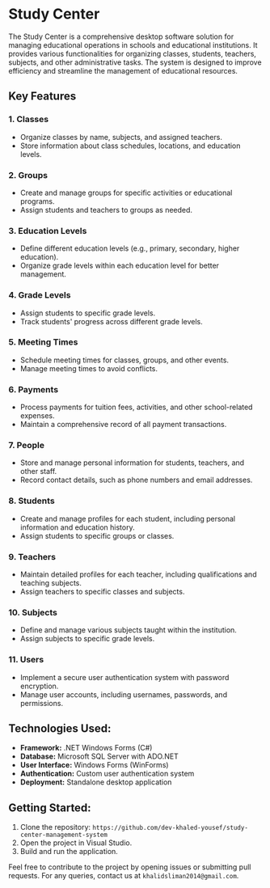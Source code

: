 # Study Center
The Study Center is a comprehensive desktop software solution for managing educational operations in schools and educational institutions. It provides various functionalities for organizing classes, students, teachers, subjects, and other administrative tasks. The system is designed to improve efficiency and streamline the management of educational resources.

## Key Features

### 1. Classes
- Organize classes by name, subjects, and assigned teachers.
- Store information about class schedules, locations, and education levels.

### 2. Groups
- Create and manage groups for specific activities or educational programs.
- Assign students and teachers to groups as needed.

### 3. Education Levels
- Define different education levels (e.g., primary, secondary, higher education).
- Organize grade levels within each education level for better management.

### 4. Grade Levels
- Assign students to specific grade levels.
- Track students' progress across different grade levels.

### 5. Meeting Times
- Schedule meeting times for classes, groups, and other events.
- Manage meeting times to avoid conflicts.

### 6. Payments
- Process payments for tuition fees, activities, and other school-related expenses.
- Maintain a comprehensive record of all payment transactions.

### 7. People
- Store and manage personal information for students, teachers, and other staff.
- Record contact details, such as phone numbers and email addresses.

### 8. Students
- Create and manage profiles for each student, including personal information and education history.
- Assign students to specific groups or classes.

### 9. Teachers
- Maintain detailed profiles for each teacher, including qualifications and teaching subjects.
- Assign teachers to specific classes and subjects.

### 10. Subjects
- Define and manage various subjects taught within the institution.
- Assign subjects to specific grade levels.

### 11. Users
- Implement a secure user authentication system with password encryption.
- Manage user accounts, including usernames, passwords, and permissions.

## Technologies Used:
- **Framework:** .NET Windows Forms (C#)
- **Database:** Microsoft SQL Server with ADO.NET
- **User Interface:** Windows Forms (WinForms)
- **Authentication:** Custom user authentication system
- **Deployment:** Standalone desktop application

## Getting Started:
1. Clone the repository: `https://github.com/dev-khaled-yousef/study-center-management-system`
2. Open the project in Visual Studio.
3. Build and run the application.

Feel free to contribute to the project by opening issues or submitting pull requests. For any queries, contact us at `khalidsliman2014@gmail.com`.
